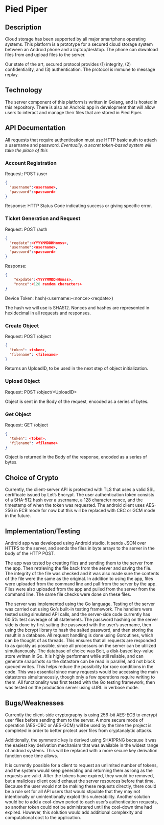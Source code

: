 # Pied Piper

## Description
Cloud storage has been supported by all major smartphone operating systems. This platform is a prototype for a secured cloud storage system between an Android phone and a laptop/desktop. The phone can download files from and upload files to the server.

Our state of the art, secured protocol provides (1) integrity, (2) confidentiality, and (3) authentication. The protocol is immune to message replay.

## Technology
The server component of this platform is written in Golang, and is hosted in this repository. There is also an Android app in development that will allow users to interact and manage their files that are stored in Pied Piper.

## API Documentation

All requests that require authentication must use HTTP basic auth to attach a username and password. _Eventually, a secret token-based system will take the place of this_

### Account Registration
Request: POST /user 
```json
{
  "username":<username>,
  "password":<password>
}
```

Response: HTTP Status Code indicating success or giving specific error.

### Ticket Generation and Request
Request: POST /auth
```json
{
  "reqdate":<YYYYMMDDHHmmss>,
  "username":<username>,
  "password":<password>
}
```

Response:
```json
{
    "expdate":<YYYYMMDDHHmmss>,
    "nonce":<128 random characters>
}
```

Device Token: hash(\<username\>\<nonce\>\<reqdate\>)

The hash we will use is SHA512. Nonces and hashes are represented in hexidecimal in all requests and responses.

### Create Object
Request: POST /object
```json
{
  "token": <token>,
  "filename": <filename>
}
```

Returns an UploadID, to be used in the next step of object initialization.

### Upload Object
Request: POST /object/\<UploadID\>

Object is sent in the Body of the request, encoded as a series of bytes.

### Get Object
Request: GET /object
```json
{
  "token": <token>,
  "filename": <filename>
}
```

Object is returned in the Body of the response, encoded as a series of bytes.

## Choice of Crypto
Currently, the client-server API is protected with TLS that uses a valid SSL certificate issued by Let’s Encrypt. The user authentication token consists of a SHA-512 hash over a username, a 128 character nonce, and the timestamp of when the token was requested. The android client uses AES-256 in ECB mode for now but this will be replaced with CBC or GCM mode in the future. 

## Implementation/Testing
Android app was developed using Android studio.  It sends JSON over HTTPS to the server, and sends the files in byte arrays to the server in the body of the HTTP POST.

The app was tested by creating files and sending them to the server from the app. Then retrieving the file back from the server and saving the file.  The integrity of the file was checked and it was also made sure the contents of the file were the same as the original. In addition to using the app, files were uploaded from the command line and pull from the server by the app. Files were also uploaded from the app and pulled from the server from the command line. The same file checks were done on these files.

The server was implemented using the Go language. Testing of the server was carried out using Go’s built-in testing framework. The handlers were tested using simulated API calls, and the server-side code currently has 60.5% test coverage of all statements. The password hashing on the server side is done by first salting the password with the user’s username, then using the bcrypt library to hash the salted password, and then storing the result in a database. All request handling is done using Goroutines, which can be thought of as threads. This ensures that all requests are responded to as quickly as possible, since all processors on the server can be utilized simultaneously. The database of choice was Bolt, a disk-based key-value store written in Go. It is highly performant while still reliable, and can generate snapshots so the datastore can be read in parallel, and not block queued writes. This helps reduce the possibility for race conditions in the code. This was essential since many requests would be accessing the main datastores simultaneously, though only a few operations require writing to them. All functionality was first tested with the Go testing framework, then was tested on the production server using cURL in verbose mode.

## Bugs/Weaknesses
Currently the client-side cryptography is using 256-bit AES-ECB to encrypt user files before sending them to the server. A more secure mode of operation (AES-CBC or AES-GCM) will be used by the time the project is completed in order to better protect user files from cryptanalytic attacks. 

Additionally, the symmetric key is derived using SHA1PRNG because it was the easiest key derivation mechanism that was available in the widest range of android systems. This will be replaced with a more secure key derivation function once time allows.

It is currently possible for a client to request an unlimited number of tokens, and the system would keep generating and returning them as long as the requests are valid. After the tokens have expired, they would be removed, but a malicious client could exhaust the server resources before that time. Because the user would not be making these requests directly, there could be a rule set for all API users that would stipulate that they may not intentionally or unintentionally exploit this vulnerability. Another solution would be to add a cool-down period to each user’s authentication requests, so another token could not be administered until the cool-down time had expired. However, this solution would add additional complexity and computational cost to the application.

